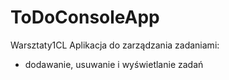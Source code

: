 # ToDoConsoleApp
Warsztaty1CL
Aplikacja do zarządzania zadaniami: 
- dodawanie, usuwanie i wyświetlanie zadań
